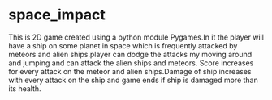 # space_impact
This is 2D game created using a python module Pygames.In it the player will have a ship on some planet in space which is frequently attacked by meteors and alien ships.player can dodge the attacks my moving around and jumping and can attack the alien ships and meteors. Score increases for every attack on the meteor and alien ships.Damage of ship increases with every attack on the ship and game ends if ship is damaged more than its health.
